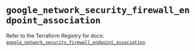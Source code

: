# `google_network_security_firewall_endpoint_association`

Refer to the Terraform Registry for docs: [`google_network_security_firewall_endpoint_association`](https://registry.terraform.io/providers/hashicorp/google-beta/6.8.0/docs/resources/google_network_security_firewall_endpoint_association).
